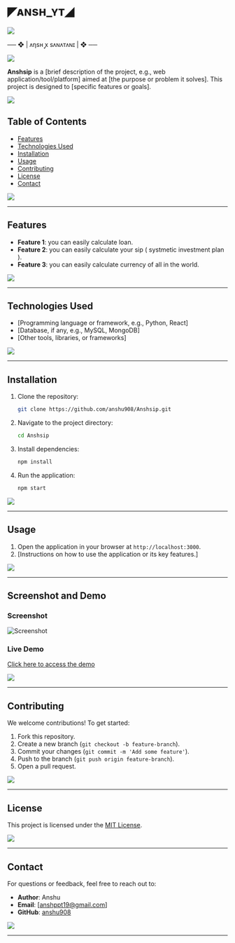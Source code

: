 # ◤ᴀɴsʜ_ʏᴛ◢

<img src="https://user-images.githubusercontent.com/73097560/115834477-dbab4500-a447-11eb-908a-139a6edaec5c.gif">
<p align="center">
   
   ── ❖ | ᴧηsʜ ꭙ sᴧɴᴧᴛᴧɴɪ | ❖ ──

<img src="https://user-images.githubusercontent.com/73097560/115834477-dbab4500-a447-11eb-908a-139a6edaec5c.gif">
<p align="center">

**Anshsip** is a [brief description of the project, e.g., web application/tool/platform] aimed at [the purpose or problem it solves]. This project is designed to [specific features or goals].

<img src="https://user-images.githubusercontent.com/73097560/115834477-dbab4500-a447-11eb-908a-139a6edaec5c.gif">

## Table of Contents

- [Features](#features)
- [Technologies Used](#technologies-used)
- [Installation](#installation)
- [Usage](#usage)
- [Contributing](#contributing)
- [License](#license)
- [Contact](#contact)

<img src="https://user-images.githubusercontent.com/73097560/115834477-dbab4500-a447-11eb-908a-139a6edaec5c.gif">

---

## Features

- **Feature 1**: you can easily calculate loan.
- **Feature 2**: you can easily calculate your sip ( systmetic investment plan ).
- **Feature 3**: you can easily calculate currency of all in the world.

<img src="https://user-images.githubusercontent.com/73097560/115834477-dbab4500-a447-11eb-908a-139a6edaec5c.gif">

---

## Technologies Used

- [Programming language or framework, e.g., Python, React]
- [Database, if any, e.g., MySQL, MongoDB]
- [Other tools, libraries, or frameworks]

<img src="https://user-images.githubusercontent.com/73097560/115834477-dbab4500-a447-11eb-908a-139a6edaec5c.gif">

---

## Installation

1. Clone the repository:
   ```bash
   git clone https://github.com/anshu908/Anshsip.git
   ```
2. Navigate to the project directory:
   ```bash
   cd Anshsip
   ```
3. Install dependencies:
   ```bash
   npm install
   ```
4. Run the application:
   ```bash
   npm start
   ```

<img src="https://user-images.githubusercontent.com/73097560/115834477-dbab4500-a447-11eb-908a-139a6edaec5c.gif">

---

## Usage

1. Open the application in your browser at `http://localhost:3000`.
2. [Instructions on how to use the application or its key features.]

<img src="https://user-images.githubusercontent.com/73097560/115834477-dbab4500-a447-11eb-908a-139a6edaec5c.gif">

---

## Screenshot and Demo

### Screenshot
![Screenshot](https://via.placeholder.com/800x400.png?text=Project+Screenshot)

### Live Demo
[Click here to access the demo](ansh)

<img src="https://user-images.githubusercontent.com/73097560/115834477-dbab4500-a447-11eb-908a-139a6edaec5c.gif">

---

## Contributing

We welcome contributions! To get started:

1. Fork this repository.
2. Create a new branch (`git checkout -b feature-branch`).
3. Commit your changes (`git commit -m 'Add some feature'`).
4. Push to the branch (`git push origin feature-branch`).
5. Open a pull request.

<img src="https://user-images.githubusercontent.com/73097560/115834477-dbab4500-a447-11eb-908a-139a6edaec5c.gif">

---

## License

This project is licensed under the [MIT License](LICENSE).

<img src="https://user-images.githubusercontent.com/73097560/115834477-dbab4500-a447-11eb-908a-139a6edaec5c.gif">

---

## Contact

For questions or feedback, feel free to reach out to:

- **Author**: Anshu
- **Email**: [anshppt19@gmail.com]
- **GitHub**: [anshu908](https://github.com/anshu908)

<img src="https://user-images.githubusercontent.com/73097560/115834477-dbab4500-a447-11eb-908a-139a6edaec5c.gif">

---
